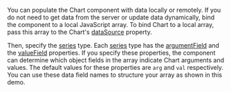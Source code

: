 You can populate the Chart component with data locally or remotely. If you do not need to get data from the server or update data dynamically, bind the component to a local JavaScript array. To bind Chart to a local array, pass this array to the Chart's [dataSource](/Documentation/ApiReference/UI_Components/dxChart/Configuration/#dataSource) property. 

Then, specify the [series](/Documentation/ApiReference/UI_Components/dxChart/Configuration/series/) type. Each [series](/Documentation/ApiReference/UI_Components/dxChart/Configuration/series/) type has the [argumentField](/Documentation/ApiReference/UI_Components/dxChart/Configuration/series/#argumentField) and the [valueField](/Documentation/ApiReference/UI_Components/dxChart/Configuration/series/#valueField) properties. If you specify these properties, the component can determine which object fields in the array indicate Chart arguments and values. The default values for these properties are `arg` and `val` respectively. You can use these data field names to structure your array as shown in this demo.